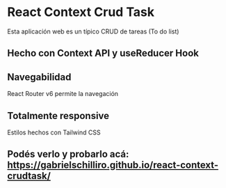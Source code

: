 # React Context Crud Task
Esta aplicación web es un típico CRUD de tareas (To do list) 

## Hecho con Context API y useReducer Hook

## Navegabilidad
React Router v6 permite la navegación

## Totalmente responsive
Estilos hechos con Tailwind CSS

## Podés verlo y probarlo acá: https://gabrielschilliro.github.io/react-context-crudtask/
